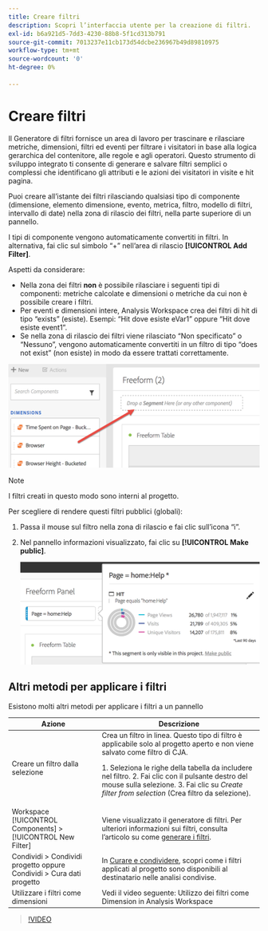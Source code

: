 ```yaml
---
title: Creare filtri
description: Scopri l’interfaccia utente per la creazione di filtri.
exl-id: b6a921d5-7dd3-4230-88b8-5f1cd313b791
source-git-commit: 7013237e11cb173d54dcbe236967b49d89810975
workflow-type: tm+mt
source-wordcount: '0'
ht-degree: 0%

---
```


# Creare filtri

Il Generatore di filtri fornisce un area di lavoro per trascinare e rilasciare metriche, dimensioni, filtri ed eventi per filtrare i visitatori in base alla logica gerarchica del contenitore, alle regole e agli operatori. Questo strumento di sviluppo integrato ti consente di generare e salvare filtri semplici o complessi che identificano gli attributi e le azioni dei visitatori in visite e hit pagina.

Puoi creare all’istante dei filtri rilasciando qualsiasi tipo di componente (dimensione, elemento dimensione, evento, metrica, filtro, modello di filtri, intervallo di date) nella zona di rilascio dei filtri, nella parte superiore di un pannello.

I tipi di componente vengono automaticamente convertiti in filtri. In alternativa, fai clic sul simbolo “+” nell’area di rilascio **[!UICONTROL Add Filter]**.

Aspetti da considerare:

* Nella zona dei filtri **non** è possibile rilasciare i seguenti tipi di componenti: metriche calcolate e dimensioni o metriche da cui non è possibile creare i filtri.
* Per eventi e dimensioni intere, Analysis Workspace crea dei filtri di hit di tipo “exists” (esiste). Esempi: “Hit dove esiste eVar1” oppure “Hit dove esiste event1”.
* Se nella zona di rilascio dei filtri viene rilasciato “Non specificato” o “Nessuno”, vengono automaticamente convertiti in un filtro di tipo “does not exist” (non esiste) in modo da essere trattati correttamente.

![](assets/segment-dropzone.png)

>[!NOTE]
>
>I filtri creati in questo modo sono interni al progetto.

Per scegliere di rendere questi filtri pubblici (globali):

1. Passa il mouse sul filtro nella zona di rilascio e fai clic sull’icona “i”.
1. Nel pannello informazioni visualizzato, fai clic su **[!UICONTROL Make public]**.

   ![](assets/segment-info.png)

## Altri metodi per applicare i filtri

Esistono molti altri metodi per applicare i filtri a un pannello

| Azione | Descrizione |
| --- | --- |
| Creare un filtro dalla selezione | Crea un filtro in linea. Questo tipo di filtro è applicabile solo al progetto aperto e non viene salvato come filtro di CJA.<p> 1. Seleziona le righe della tabella da includere nel filtro. 2. Fai clic con il pulsante destro del mouse sulla selezione. 3. Fai clic su *Create filter from selection* (Crea filtro da selezione). |
| Workspace [!UICONTROL Components] > [!UICONTROL New Filter] | Viene visualizzato il generatore di filtri. Per ulteriori informazioni sui filtri, consulta l’articolo su come [generare i filtri](https://experienceleague.adobe.com/docs/analytics/components/segmentation/segmentation-workflow/seg-build.html?lang=it). |
| Condividi > Condividi progetto oppure Condividi > Cura dati progetto | In [Curare e condividere](https://experienceleague.adobe.com/docs/analytics/analyze/analysis-workspace/curate-share/curate.html?lang=it#concept_4A9726927E7C44AFA260E2BB2721AFC6), scopri come i filtri applicati al progetto sono disponibili al destinatario nelle analisi condivise. |
| Utilizzare i filtri come dimensioni | Vedi il video seguente: Utilizzo dei filtri come Dimension in Analysis Workspace |

>[!VIDEO](https://video.tv.adobe.com/v/23974)
